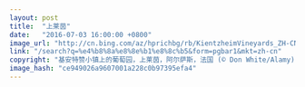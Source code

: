 ```yaml
---
layout: post
title:  "上莱茵"
date:   "2016-07-03 16:00:00 +0800"
image_url: "http://cn.bing.com/az/hprichbg/rb/KientzheimVineyards_ZH-CN9908740039_1920x1080.jpg"
link: "/search?q=%e4%b8%8a%e8%8e%b1%e8%8c%b5&form=pgbar1&mkt=zh-cn"
copyright: "基安特赞小镇上的葡萄园，上莱茵，阿尔萨斯，法国 (© Don White/Alamy)"
image_hash: "ce949026a9607001a228c0b97395efa4"
---
```

